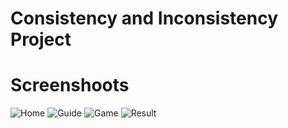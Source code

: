 # Consistency and Inconsistency Project

<!-- <h2>Description</h2>
<h2>What I Used</h2>
<h2>Goals</h2> -->

# Screenshoots
![Home](https://user-images.githubusercontent.com/84588706/153857534-1751a03f-8422-40bb-b9de-344144d75bf6.jpg)
![Guide](https://user-images.githubusercontent.com/84588706/153857613-559b0196-f3db-401a-ba04-e4b993824cc5.jpg)
![Game](https://user-images.githubusercontent.com/84588706/153857718-9a184fd4-e1f7-4b4d-9f06-5779d2847f59.jpg)
![Result](https://user-images.githubusercontent.com/84588706/153857788-eebba38b-aee8-4b46-a15a-2bf77cbfeece.jpg)
